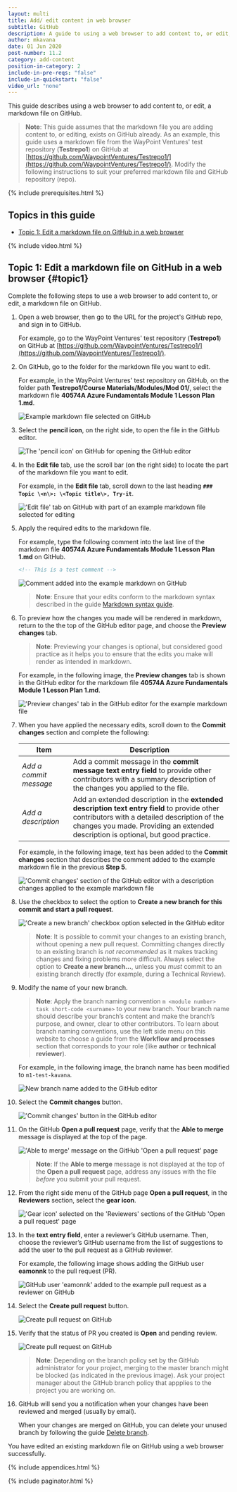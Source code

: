 ```yaml
---
layout: multi
title: Add/ edit content in web browser
subtitle: GitHub
description: A guide to using a web browser to add content to, or edit, a markdown file on GitHub
author: mkavana
date: 01 Jun 2020
post-number: 11.2
category: add-content
position-in-category: 2
include-in-pre-reqs: "false"
include-in-quickstart: "false"
video_url: "none"
---
```


This guide describes using a web browser to add content to, or edit, a markdown file on GitHub.

> **Note**: This guide assumes that the markdown file you are adding content to, or editing, exists on GitHub already. As an example, this guide uses a markdown file from the WayPoint Ventures' test repository (**Testrepo1**) on GitHub at [https://github.com/WaypointVentures/Testrepo1/](https://github.com/WaypointVentures/Testrepo1/). Modify the following instructions to suit your preferred markdown file and GitHub repository (repo).

{% include prerequisites.html %}

## Topics in this guide

- [Topic 1: Edit a markdown file on GitHub in a web browser](#topic1)

{% include video.html %}

## Topic 1: Edit a markdown file on GitHub in a web browser {#topic1}

Complete the following steps to use a web browser to add content to, or edit, a markdown file on GitHub.

1. Open a web browser, then go to the URL for the project's GitHub repo, and sign in to GitHub.

    For example, go to the WayPoint Ventures' test repository (**Testrepo1**) on GitHub at [https://github.com/WaypointVentures/Testrepo1/](https://github.com/WaypointVentures/Testrepo1/).

2. On GitHub, go to the folder for the markdown file you want to edit.

    For example, in the WayPoint Ventures' test repository on GitHub, on the folder path **Testrepo1/Course Materials/Modules/Mod 01/**, select the markdown file **40574A Azure Fundamentals Module 1 Lesson Plan 1.md**.

    ![Example markdown file selected on GitHub](../assets/images/11-add-content/edit-browser/github/edit-browser-002.png)

3. Select the **pencil icon**, on the right side, to open the file in the GitHub editor.

    ![The 'pencil icon' on GitHub for opening the GitHub editor](../assets/images/11-add-content/edit-browser/github/edit-browser-003.png)

4. In the **Edit file** tab, use the scroll bar (on the right side) to locate the part of the markdown file you want to edit.

    For example, in the **Edit file** tab, scroll down to the last heading **`### Topic \<n\>: \<Topic title\>, Try-it`**.

    !['Edit file' tab on GitHub with part of an example markdown file selected for editing](../assets/images/11-add-content/edit-browser/github/edit-browser-004.png)

5. Apply the required edits to the markdown file.

    For example, type the following comment into the last line of the markdown file **40574A Azure Fundamentals Module 1 Lesson Plan 1.md** on GitHub.

    ```markdown
    <!-- This is a test comment -->
    ```

    ![Comment added into the example markdown on GitHub](../assets/images/11-add-content/edit-browser/github/edit-browser-005.png)

    > **Note**: Ensure that your edits conform to the markdown syntax described in the guide [Markdown syntax guide]({{site.baseurl}}/add-content/syntax.html).
    >

6. To preview how the changes you made will be rendered in markdown, return to the the top of the GitHub editor page, and choose the **Preview changes** tab.

   > **Note**: Previewing your changes is optional, but considered good practice as it helps you to ensure that the edits you make will render as intended in markdown.
   >

    For example, in the following image, the **Preview changes** tab is shown in the GitHub editor for the markdown file **40574A Azure Fundamentals Module 1 Lesson Plan 1.md**.

   !['Preview changes' tab in the GitHub editor for the example markdown file](../assets/images/11-add-content/edit-browser/github/edit-browser-006.png)

7. When you have applied the necessary edits, scroll down to the **Commit changes** section and complete the following:

    |Item|Description|
    |---|---|
    |*Add a commit message*|Add a commit message in the **commit message text entry field** to provide other contributors with a summary description of the changes you applied to the file.|
    |*Add a description*|Add an extended description in the **extended description text entry field** to provide other contributors with a detailed description of the changes you made. Providing an extended description is optional, but good practice.|

    For example, in the following image, text has been added to the **Commit changes** section that describes the comment added to the example markdown file in the previous **Step 5**.

    !['Commit changes' section of the GitHub editor with a description changes applied to the example markdown file](../assets/images/11-add-content/edit-browser/github/edit-browser-007.png)

8. Use the checkbox to select the option to **Create a new branch for this commit and start a pull request**.

    !['Create a new branch' checkbox option selected in the GitHub editor](../assets/images/11-add-content/edit-browser/github/edit-browser-008.png)

    > **Note**: It is possible to commit your changes to an existing branch, without opening a new pull request. Committing changes directly to an existing branch is *not recommended* as it makes tracking changes and fixing problems more difficult. Always select the option to **Create a new branch...**, unless you *must* commit to an existing branch directly (for example, during a Technical Review).
    >

9. Modify the name of your new branch.

    > **Note**: Apply the branch naming convention `m <module number> task short-code <surname>` to your new branch. Your branch name should describe your branch’s content and make the branch’s purpose, and owner, clear to other contributors. To learn about branch naming conventions, use the left side menu on this website to choose a guide from the **Workflow and processes** section that corresponds to your role (like **author** or **technical reviewer**).
    >

    For example, in the following image, the branch name has been modified to `m1-test-kavana`.

    ![New branch name added to the GitHub editor](../assets/images/11-add-content/edit-browser/github/edit-browser-009.png)

10. Select the **Commit changes** button.

    !['Commit changes' button in the GitHub editor](../assets/images/11-add-content/edit-browser/github/edit-browser-010.png)

11. On the GitHub **Open a pull request** page, verify that the **Able to merge** message is displayed at the top of the page.

    !['Able to merge' message on the GitHub 'Open a pull request' page](../assets/images/11-add-content/edit-browser/github/edit-browser-011.png)

    > **Note**: If the **Able to merge** message is not displayed at the top of the **Open a pull request** page, address any issues with the file *before* you submit your pull request.

12. From the right side menu of the GitHub page **Open a pull request**, in the **Reviewers** section, select the **gear icon**.

    !['Gear icon' selected on the 'Reviewers' sections of the GitHub 'Open a pull request' page](../assets/images/11-add-content/edit-browser/github/edit-browser-012.png)

13. In the **text entry field**, enter a reviewer’s GitHub username. Then, choose the reviewer’s GitHub username from the list of suggestions to add the user to the pull request as a GitHub reviewer.

    For example, the following image shows adding the GitHub user **eamonnk** to the pull request (PR).

    ![GitHub user 'eamonnk' added to the example pull request as a reviewer on GitHub](../assets/images/11-add-content/edit-browser/github/edit-browser-013.png)

14. Select the **Create pull request** button.

    ![Create pull request on GitHub](../assets/images/11-add-content/edit-browser/github/edit-browser-014.png)

15. Verify that the status of PR you created is **Open** and pending review.

    ![Create pull request on GitHub](../assets/images/11-add-content/edit-browser/github/edit-browser-015.png)

    > **Note**: Depending on the branch policy set by the GitHub administrator for your project, merging to the master branch might be blocked (as indicated in the previous image). Ask your project manager about the GitHub branch policy that appplies to the project you are working on.
    >

16. GitHub will send you a notification when your changes have been reviewed and merged (usually by email).

    When your changes are merged on GitHub, you can delete your unused branch by following the guide [Delete branch]({{site.baseurl}}/branches/delete-branch.html).

You have edited an existing markdown file on GitHub using a web browser successfully.

{% include appendices.html %}

{% include paginator.html %}

